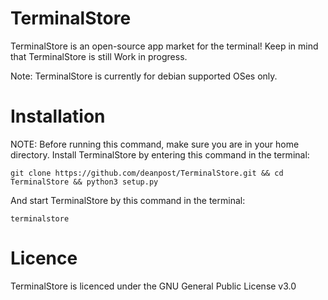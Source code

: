# TerminalStore
TerminalStore is an open-source app market for the terminal!
Keep in mind that TerminalStore is still Work in progress.

Note: TerminalStore is currently for debian supported OSes only.

# Installation
NOTE: Before running this command, make sure you are in your home directory.
Install TerminalStore by entering this command in the terminal:
```
git clone https://github.com/deanpost/TerminalStore.git && cd TerminalStore && python3 setup.py
```
And start TerminalStore by this command in the terminal:
```
terminalstore
```
# Licence
TerminalStore is licenced under the GNU General Public License v3.0
